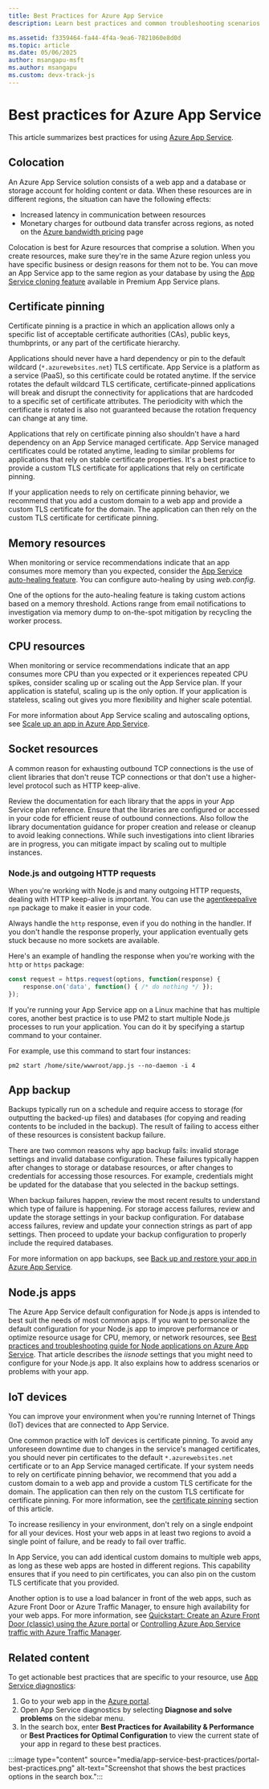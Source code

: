 ```yaml
---
title: Best Practices for Azure App Service
description: Learn best practices and common troubleshooting scenarios for your app running in Azure App Service.

ms.assetid: f3359464-fa44-4f4a-9ea6-7821060e8d0d
ms.topic: article
ms.date: 05/06/2025
author: msangapu-msft
ms.author: msangapu
ms.custom: devx-track-js
---
```

# Best practices for Azure App Service

This article summarizes best practices for using [Azure App Service](./overview.md).

## <a name="colocation"></a>Colocation

An Azure App Service solution consists of a web app and a database or storage account for holding content or data. When these resources are in different regions, the situation can have the following effects:

* Increased latency in communication between resources
* Monetary charges for outbound data transfer across regions, as noted on the [Azure bandwidth pricing](https://azure.microsoft.com/pricing/details/data-transfers) page

Colocation is best for Azure resources that comprise a solution. When you create resources, make sure they're in the same Azure region unless you have specific business or design reasons for them not to be. You can move an App Service app to the same region as your database by using the [App Service cloning feature](app-service-web-app-cloning.md) available in Premium App Service plans.

## <a name ="certificatepinning"></a>Certificate pinning

Certificate pinning is a practice in which an application allows only a specific list of acceptable certificate authorities (CAs), public keys, thumbprints, or any part of the certificate hierarchy.

Applications should never have a hard dependency or pin to the default wildcard (`*.azurewebsites.net`) TLS certificate. App Service is a platform as a service (PaaS), so this certificate could be rotated anytime. If the service rotates the default wildcard TLS certificate, certificate-pinned applications will break and disrupt the connectivity for applications that are hardcoded to a specific set of certificate attributes. The periodicity with which the certificate is rotated is also not guaranteed because the rotation frequency can change at any time.

Applications that rely on certificate pinning also shouldn't have a hard dependency on an App Service managed certificate. App Service managed certificates could be rotated anytime, leading to similar problems for applications that rely on stable certificate properties. It's a best practice to provide a custom TLS certificate for applications that rely on certificate pinning.

If your application needs to rely on certificate pinning behavior, we recommend that you add a custom domain to a web app and provide a custom TLS certificate for the domain. The application can then rely on the custom TLS certificate for certificate pinning.

## <a name="memoryresources"></a>Memory resources

When monitoring or service recommendations indicate that an app consumes more memory than you expected, consider the [App Service auto-healing feature](/azure/app-service/overview-diagnostics#auto-healing). You can configure auto-healing by using *web.config*.

One of the options for the auto-healing feature is taking custom actions based on a memory threshold. Actions range from email notifications to investigation via memory dump to on-the-spot mitigation by recycling the worker process.

## <a name="CPUresources"></a>CPU resources

When monitoring or service recommendations indicate that an app consumes more CPU than you expected or it experiences repeated CPU spikes, consider scaling up or scaling out the App Service plan. If your application is stateful, scaling up is the only option. If your application is stateless, scaling out gives you more flexibility and higher scale potential.

For more information about App Service scaling and autoscaling options, see [Scale up an app in Azure App Service](manage-scale-up.md).  

## <a name="socketresources"></a>Socket resources

A common reason for exhausting outbound TCP connections is the use of client libraries that don't reuse TCP connections or that don't use a higher-level protocol such as HTTP keep-alive.

Review the documentation for each library that the apps in your App Service plan reference. Ensure that the libraries are configured or accessed in your code for efficient reuse of outbound connections. Also follow the library documentation guidance for proper creation and release or cleanup to avoid leaking connections. While such investigations into client libraries are in progress, you can mitigate impact by scaling out to multiple instances.

### Node.js and outgoing HTTP requests

When you're working with Node.js and many outgoing HTTP requests, dealing with HTTP keep-alive is important. You can use the [agentkeepalive](https://www.npmjs.com/package/agentkeepalive) `npm` package to make it easier in your code.

Always handle the `http` response, even if you do nothing in the handler. If you don't handle the response properly, your application eventually gets stuck because no more sockets are available.

Here's an example of handling the response when you're working with the `http` or `https` package:

```javascript
const request = https.request(options, function(response) {
    response.on('data', function() { /* do nothing */ });
});
```

If you're running your App Service app on a Linux machine that has multiple cores, another best practice is to use PM2 to start multiple Node.js processes to run your application. You can do it by specifying a startup command to your container.

For example, use this command to start four instances:

```
pm2 start /home/site/wwwroot/app.js --no-daemon -i 4
```

## <a name="appbackup"></a>App backup

Backups typically run on a schedule and require access to storage (for outputting the backed-up files) and databases (for copying and reading contents to be included in the backup). The result of failing to access either of these resources is consistent backup failure.

There are two common reasons why app backup fails: invalid storage settings and invalid database configuration. These failures typically happen after changes to storage or database resources, or after changes to credentials for accessing those resources. For example, credentials might be updated for the database that you selected in the backup settings.

When backup failures happen, review the most recent results to understand which type of failure is happening. For storage access failures, review and update the storage settings in your backup configuration. For database access failures, review and update your connection strings as part of app settings. Then proceed to update your backup configuration to properly include the required databases.

For more information on app backups, see [Back up and restore your app in Azure App Service](manage-backup.md).

## <a name="nodejs"></a>Node.js apps

The Azure App Service default configuration for Node.js apps is intended to best suit the needs of most common apps. If you want to personalize the default configuration for your Node.js app to improve performance or optimize resource usage for CPU, memory, or network resources, see [Best practices and troubleshooting guide for Node applications on Azure App Service](app-service-web-nodejs-best-practices-and-troubleshoot-guide.md). That article describes the *iisnode* settings that you might need to configure for your Node.js app. It also explains how to address scenarios or problems with your app.

## <a name="iotdevices"></a>IoT devices

You can improve your environment when you're running Internet of Things (IoT) devices that are connected to App Service.

One common practice with IoT devices is certificate pinning. To avoid any unforeseen downtime due to changes in the service's managed certificates, you should never pin certificates to the default `*.azurewebsites.net` certificate or to an App Service managed certificate. If your system needs to rely on certificate pinning behavior, we recommend that you add a custom domain to a web app and provide a custom TLS certificate for the domain. The application can then rely on the custom TLS certificate for certificate pinning. For more information, see the [certificate pinning](#certificatepinning) section of this article.

To increase resiliency in your environment, don't rely on a single endpoint for all your devices. Host your web apps in at least two regions to avoid a single point of failure, and be ready to fail over traffic.

In App Service, you can add identical custom domains to multiple web apps, as long as these web apps are hosted in different regions. This capability ensures that if you need to pin certificates, you can also pin on the custom TLS certificate that you provided.

Another option is to use a load balancer in front of the web apps, such as Azure Front Door or Azure Traffic Manager, to ensure high availability for your web apps. For more information, see [Quickstart: Create an Azure Front Door (classic) using the Azure portal](../frontdoor/quickstart-create-front-door.md) or [Controlling Azure App Service traffic with Azure Traffic Manager](./web-sites-traffic-manager.md).

## Related content

To get actionable best practices that are specific to your resource, use [App Service diagnostics](./overview-diagnostics.md):

1. Go to your web app in the [Azure portal](https://portal.azure.com).
1. Open App Service diagnostics by selecting **Diagnose and solve problems** on the sidebar menu.
1. In the search box, enter **Best Practices for Availability & Performance** or **Best Practices for Optimal Configuration** to view the current state of your app in regard to these best practices.

:::image type="content" source="media/app-service-best-practices/portal-best-practices.png" alt-text="Screenshot that shows the best practices options in the search box.":::

